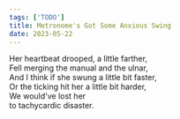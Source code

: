 ```yaml
---
tags: ['TODO']
title: Metronome's Got Some Anxious Swing
date: 2023-05-22
---
```


Her heartbeat drooped, a little farther,  
Fell merging the manual and the ulnar,  
And I think if she swung a little bit faster,  
Or the ticking hit her a little bit harder,  
We would've lost her  
to tachycardic disaster.
